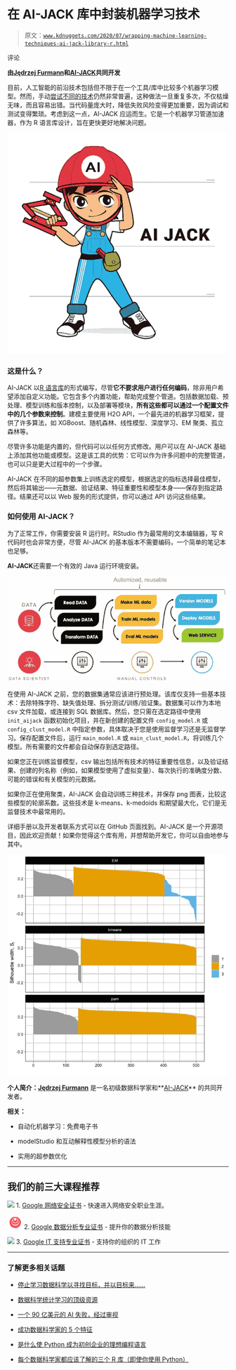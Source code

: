 # 在 AI-JACK 库中封装机器学习技术

> 原文：[`www.kdnuggets.com/2020/07/wrapping-machine-learning-techniques-ai-jack-library-r.html`](https://www.kdnuggets.com/2020/07/wrapping-machine-learning-techniques-ai-jack-library-r.html)

评论

**由[Jędrzej Furmann](https://www.linkedin.com/in/jędrzej-furmann-553657153/)和[AI-JACK](https://twitter.com/AIJACK_AI)共同开发**

目前，人工智能的前沿技术包括但不限于在一个工具/库中比较多个机器学习模型。然而，手动[尝试不同的技术](https://machinelearningmastery.com/compare-the-performance-of-machine-learning-algorithms-in-r/)仍然非常普遍，这种做法一旦重复多次，不仅枯燥无味，而且容易出错。当代码量庞大时，降低失败风险变得更加重要，因为调试和测试变得繁琐。考虑到这一点，AI-JACK 应运而生。它是一个机器学习管道加速器，作为 R 语言库设计，旨在更快更好地解决问题。

![图片](img/26d729a03c26cb6537c63505e7cca3f7.png)

### 这是什么？

AI-JACK 以[R 语言库](https://github.com/Bilot/AI-JACK-opensource-R)的形式编写，尽管**它不要求用户进行任何编码**，除非用户希望添加自定义功能。它包含多个内置功能，帮助完成整个管道。包括数据加载、预处理、模型训练和版本控制，以及部署等模块，**所有这些都可以通过一个配置文件中的几个参数来控制**。建模主要使用 H2O API，一个最先进的机器学习框架，提供了许多算法，如 XGBoost、随机森林、线性模型、深度学习、EM 聚类、孤立森林等。

尽管许多功能是内置的，但代码可以以任何方式修改。用户可以在 AI-JACK 基础上添加其他功能或模型。这是该工具的优势：它可以作为许多问题中的完整管道，也可以只是更大过程中的一个步骤。

AI-JACK 在不同的超参数集上训练选定的模型，根据选定的指标选择最佳模型，然后将其输出——元数据、验证结果、特征重要性和模型本身——保存到指定路径。结果还可以以 Web 服务的形式提供，你可以通过 API 访问这些结果。

### 如何使用 AI-JACK？

为了正常工作，你需要安装 R 运行时。RStudio 作为最常用的文本编辑器，写 R 代码时也会非常方便，尽管 AI-JACK 的基本版本不需要编码，一个简单的笔记本也足够。

**AI-JACK**还需要一个有效的 Java 运行环境安装。

![图片](img/e6d836ae09b22c0dcf9e7651d511eb01.png)

在使用 AI-JACK 之前，您的数据集通常应该进行预处理。该库仅支持一些基本技术：去除特殊字符、缺失值处理、拆分测试/训练/验证集。数据集可以作为本地 csv 文件加载，或连接到 SQL 数据库。然后，您只需在选定路径中使用 `init_aijack` 函数初始化项目，并在新创建的配置文件 `config_model.R` 或 `config_clust_model.R` 中指定参数，具体取决于您是使用监督学习还是无监督学习。保存配置文件后，运行 `main_model.R` 或 `main_clust_model.R`，将训练几个模型。所有需要的文件都会自动保存到选定路径。

如果您正在训练监督模型，csv 输出包括所有技术的特征重要性信息，以及验证结果、创建的列名称（例如，如果模型使用了虚拟变量）、每次执行的准确度分数、可能的错误和有关模型的元数据。

如果你正在使用聚类，AI-JACK 会自动训练三种技术，并保存 png 图表，比较这些模型的轮廓系数。这些技术是 k-means、k-medoids 和期望最大化，它们是无监督技术中最常用的。

详细手册以及开发者联系方式可以在 GitHub 页面找到。AI-JACK 是一个开源项目，因此欢迎贡献！如果你觉得这个库有用，并想帮助开发它，你可以自由地参与其中。

![图片](img/9337a5c432f207c549e7b9088a7915f0.png)

**个人简介：[Jędrzej Furmann](https://www.linkedin.com/in/jędrzej-furmann-553657153/)** 是一名初级数据科学家和**[AI-JACK](https://twitter.com/AIJACK_AI)** 的共同开发者。

**相关：**

+   自动化机器学习：免费电子书

+   modelStudio 和互动解释性模型分析的语法

+   实用的超参数优化

* * *

## 我们的前三大课程推荐

![](img/0244c01ba9267c002ef39d4907e0b8fb.png) 1\. [Google 网络安全证书](https://www.kdnuggets.com/google-cybersecurity) - 快速进入网络安全职业生涯。

![](img/e225c49c3c91745821c8c0368bf04711.png) 2\. [Google 数据分析专业证书](https://www.kdnuggets.com/google-data-analytics) - 提升你的数据分析技能

![](img/0244c01ba9267c002ef39d4907e0b8fb.png) 3\. [Google IT 支持专业证书](https://www.kdnuggets.com/google-itsupport) - 支持你的组织的 IT 工作

* * *

### 了解更多相关话题

+   [停止学习数据科学以寻找目标，并以目标来……](https://www.kdnuggets.com/2021/12/stop-learning-data-science-find-purpose.html)

+   [数据科学统计学习的顶级资源](https://www.kdnuggets.com/2021/12/springboard-top-resources-learn-data-science-statistics.html)

+   [一个 90 亿美元的 AI 失败，经过审视](https://www.kdnuggets.com/2021/12/9b-ai-failure-examined.html)

+   [成功数据科学家的 5 个特征](https://www.kdnuggets.com/2021/12/5-characteristics-successful-data-scientist.html)

+   [是什么使 Python 成为初创企业的理想编程语言](https://www.kdnuggets.com/2021/12/makes-python-ideal-programming-language-startups.html)

+   [每个数据科学家都应该了解的三个 R 库（即使你使用 Python）](https://www.kdnuggets.com/2021/12/three-r-libraries-every-data-scientist-know-even-python.html)
